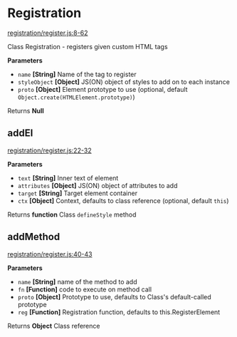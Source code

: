 # Registration

[registration/register.js:8-62](https://github.com/geoffdavis92/js/blob/7f27006d77912e051fe439ea12d24f0a37848801/registration/register.js#L8-L62 "Source code on GitHub")

Class Registration - registers given custom HTML tags

**Parameters**

-   `name` **[String]** Name of the tag to register
-   `styleObject` **[Object]** JS(ON) object of styles to add on to each instance
-   `proto` **[Object]** Element prototype to use (optional, default `Object.create(HTMLElement.prototype)`)

Returns **Null** 

## addEl

[registration/register.js:22-32](https://github.com/geoffdavis92/js/blob/7f27006d77912e051fe439ea12d24f0a37848801/registration/register.js#L22-L32 "Source code on GitHub")

**Parameters**

-   `text` **[String]** Inner text of element
-   `attributes` **[Object]** JS(ON) object of attributes to add
-   `target` **[String]** Target element container
-   `ctx` **[Object]** Context, defaults to class reference (optional, default `this`)

Returns **function** Class `defineStyle` method

## addMethod

[registration/register.js:40-43](https://github.com/geoffdavis92/js/blob/7f27006d77912e051fe439ea12d24f0a37848801/registration/register.js#L40-L43 "Source code on GitHub")

**Parameters**

-   `name` **[String]** name of the method to add
-   `fn` **[Function]** code to execute on method call
-   `proto` **[Object]** Prototype to use, defaults to Class's default-called prototype
-   `reg` **[Function]** Registration function, defaults to this.RegisterElement

Returns **Object** Class reference
